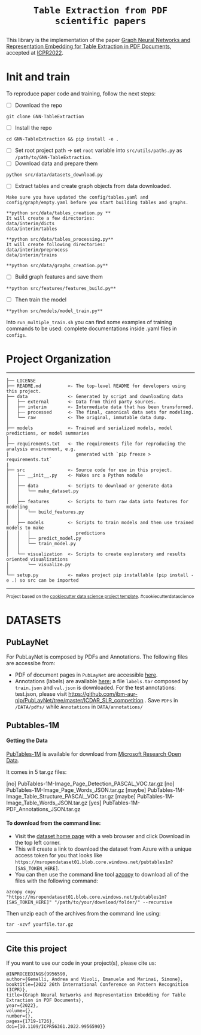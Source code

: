 # <p align=center>`Table Extraction from PDF scientific papers`</p> 

This library is the implementation of the paper [Graph Neural Networks and Representation Embedding for Table Extraction in PDF Documents](https://ieeexplore.ieee.org/abstract/document/9956590), accepted at [ICPR2022](https://www.icpr2022.com).

# Init and train
To reproduce paper code and training, follow the next steps:

- [ ] Download the repo
``` 
git clone GNN-TableExtraction
```
- [ ] Install the repo
``` 
cd GNN-TableExtraction && pip install -e .
```
- [ ] Set root project path -> set ```root``` variable into ```src/utils/paths.py``` as ```/path/to/GNN-TableExtraction```.
- [ ] Download data and prepare them
```
python src/data/datasets_download.py
```
- [ ] Extract tables and create graph objects from data downloaded.
```
Make sure you have updated the config/tables.yaml and config/graph/empty.yaml before you start building tables and graphs.

**python src/data/tables_creation.py **
It will create a few directories:
data/interim/dicts
data/interim/tables

**python src/data/tables_processing.py**
It will create following directories:
data/interim/preprocess
data/interim/trains

**python src/data/graphs_creation.py**
``` 
- [ ] Build graph features and save them
```
**python src/features/features_build.py**
```
- [ ] Then train the model
```
**python src/models/model_train.py**
```

Into ```run_multiple_train.sh``` you can find some examples of training commands to be used: complete documentations inside .yaml files in ```configs```.

# Project Organization
------------

    ├── LICENSE
    ├── README.md          <- The top-level README for developers using this project.
    ├── data               <- Generated by script and downloading data
    │   ├── external       <- Data from third party sources.
    │   ├── interim        <- Intermediate data that has been transformed.
    │   ├── processed      <- The final, canonical data sets for modeling.
    │   └── raw            <- The original, immutable data dump.
    │
    ├── models             <- Trained and serialized models, model predictions, or model summaries
    │
    ├── requirements.txt   <- The requirements file for reproducing the analysis environment, e.g.
    │                         generated with `pip freeze > requirements.txt`
    |
    ├── src                <- Source code for use in this project.
    │   ├── __init__.py    <- Makes src a Python module
    │   │
    │   ├── data           <- Scripts to download or generate data
    │   │   └── make_dataset.py
    │   │
    │   ├── features       <- Scripts to turn raw data into features for modeling
    │   │   └── build_features.py
    │   │
    │   ├── models         <- Scripts to train models and then use trained models to make
    │   │   │                 predictions
    │   │   ├── predict_model.py
    │   │   └── train_model.py
    │   │
    │   └── visualization  <- Scripts to create exploratory and results oriented visualizations
    │       └── visualize.py
    │
    └── setup.py           <- makes project pip installable (pip install -e .) so src can be imported

--------

<p><small>Project based on the <a target="_blank" href="https://drivendata.github.io/cookiecutter-data-science/">cookiecutter data science project template</a>. #cookiecutterdatascience</small></p>

# DATASETS

## PubLayNet

For PubLayNet is composed by PDFs and Annotations. The following files are accessibe from: 
- PDF of document pages in `PubLayNet` are accessible [here](https://dax-cdn.cdn.appdomain.cloud/dax-publaynet/1.0.0/PubLayNet_PDF.tar.gz).
- Annotations (labels) are available [here](https://dax-cdn.cdn.appdomain.cloud/dax-publaynet/1.0.0/labels.tar.gz?_ga=2.252263497.1911140011.1644402271-566577787.1643567867); a file `labels.tar` composed by `train.json` and `val.json` is downloaded.
For the test annotations: test.json, please visit https://github.com/ibm-aur-nlp/PubLayNet/tree/master/ICDAR_SLR_competition . 
Save `PDFs` in `/DATA/pdfs/` while `Annotations` in `DATA/annotations/`

## Pubtables-1M

#### Getting the Data

[PubTables-1M](https://msropendata.com/datasets/505fcbe3-1383-42b1-913a-f651b8b712d3) is available for download from [Microsoft Research Open Data](https://msropendata.com/).

It comes in 5 tar.gz files:

[no] PubTables-1M-Image_Page_Detection_PASCAL_VOC.tar.gz
[no] PubTables-1M-Image_Page_Words_JSON.tar.gz
[maybe] PubTables-1M-Image_Table_Structure_PASCAL_VOC.tar.gz
[maybe] PubTables-1M-Image_Table_Words_JSON.tar.gz
[yes] PubTables-1M-PDF_Annotations_JSON.tar.gz

#### To download from the command line:

- Visit the [dataset home page](https://msropendata.com/datasets/505fcbe3-1383-42b1-913a-f651b8b712d3) with a web browser and click Download in the top left corner. 
- This will create a link to download the dataset from Azure with a unique access token for you that looks like `https://msropendataset01.blob.core.windows.net/pubtables1m?[SAS_TOKEN_HERE]`.
- You can then use the command line tool [azcopy](https://docs.microsoft.com/en-us/azure/storage/common/storage-use-azcopy-v10) to download all of the files with the following command:
```
azcopy copy "https://msropendataset01.blob.core.windows.net/pubtables1m?[SAS_TOKEN_HERE]" "/path/to/your/download/folder/" --recursive
```

Then unzip each of the archives from the command line using:
```
tar -xzvf yourfile.tar.gz
```

---
## Cite this project
If you want to use our code in your project(s), please cite us:
```
@INPROCEEDINGS{9956590,  
author={Gemelli, Andrea and Vivoli, Emanuele and Marinai, Simone},  
booktitle={2022 26th International Conference on Pattern Recognition (ICPR)},   
title={Graph Neural Networks and Representation Embedding for Table Extraction in PDF Documents},   
year={2022},  
volume={},  
number={},  
pages={1719-1726},  
doi={10.1109/ICPR56361.2022.9956590}}
```
